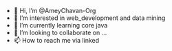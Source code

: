 - 👋 Hi, I’m @AmeyChavan-Org
- 👀 I’m interested in web_development and data mining
- 🌱 I’m currently learning  core java 
- 💞️ I’m looking to collaborate on ...
- 📫 How to reach me via linked

<!---
AmeyChavan-Org/AmeyChavan-Org is a ✨ special ✨ repository because its `README.md` (this file) appears on your GitHub profile.
You can click the Preview link to take a look at your changes.
--->
